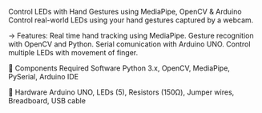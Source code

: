 Control LEDs with Hand Gestures using MediaPipe, OpenCV & Arduino
Control real-world LEDs using your hand gestures captured by a webcam.

-> Features:
Real time hand tracking using MediaPipe.
Gesture recognition with OpenCV and Python.
Serial comunication with Arduino UNO.
Control multiple LEDs with movement of finger.

🔧 Components Required
Software
Python 3.x, OpenCV, MediaPipe, PySerial, Arduino IDE

🔌 Hardware
Arduino UNO, LEDs (5), Resistors (150Ω), Jumper wires, Breadboard, USB cable
